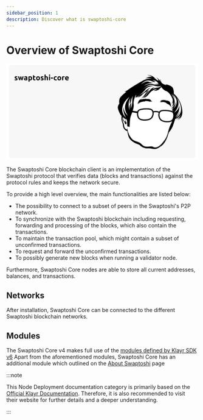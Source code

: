 ```yaml
---
sidebar_position: 1
description: Discover what is swaptoshi-core
---
```


# Overview of Swaptoshi Core

![Overview of Swaptoshi Core](./img/swaptoshi-core.png)

The Swaptoshi Core blockchain client is an implementation of the Swaptoshi protocol that verifies data (blocks and transactions) against the protocol rules and keeps the network secure.

To provide a high level overview, the main functionalities are listed below:

- The possibility to connect to a subset of peers in the Swaptoshi's P2P network.
- To synchronize with the Swaptoshi blockchain including requesting, forwarding and processing of the blocks, which also contain the transactions.
- To maintain the transaction pool, which might contain a subset of unconfirmed transactions.
- To request and forward the unconfirmed transactions.
- To possibly generate new blocks when running a validator node.

Furthermore, Swaptoshi Core nodes are able to store all current addresses, balances, and transactions.

## Networks

After installation, Swaptoshi Core can be connected to the different Swaptoshi blockchain networks.

## Modules

The Swaptoshi Core v4 makes full use of the [modules defined by Klayr SDK v6](https://klayr.xyz/documentation/klayr-sdk/modules/index.html)
Apart from the aforementioned modules, Swaptoshi Core has an additional module which outlined on the [About Swaptoshi](../introduction/about-swaptoshi#modules) page

:::note

This Node Deployment documentation category is primarily based on the [Official Klayr Documentation](https://docs.klayr.xyz). Therefore, it is also recommended to visit their website for further details and a deeper understanding.

:::

